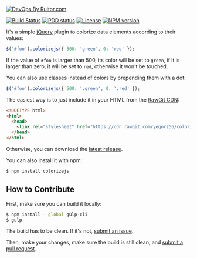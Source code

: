 [![DevOps By Rultor.com](http://www.rultor.com/b/yegor256/colorizejs)](http://www.rultor.com/p/yegor256/colorizejs)

[![Build Status](https://travis-ci.org/yegor256/colorizejs.svg)](https://travis-ci.org/yegor256/colorizejs)
[![PDD status](http://www.0pdd.com/svg?name=yegor256/colorizejs)](http://www.0pdd.com/p?name=yegor256/colorizejs)
[![License](https://img.shields.io/badge/license-MIT-green.svg)](https://github.com/yegor256/colorizejs/blob/master/LICENSE.txt)
[![NPM version](https://badge.fury.io/js/colorizejs.svg)](http://badge.fury.io/js/colorizejs)

It's a simple [jQuery](https://jquery.com/) plugin
to colorize data elements according to their values:

```javascript
$('#foo').colorizejs({ 500: 'green', 0: 'red' });
```

If the value of `#foo` is larger than 500, its color will be set to `green`,
if it is larger than zero, it will be set to `red`,
otherwise it won't be touched.

You can also use classes instead of colors by prepending them with a dot:

```javascript
$('#foo').colorizejs({ 500: '.green', 0: '.red' });
```

The easiest way is to just include it in your HTML from the
[RawGit CDN](https://rawgit.com/):

```html
<!DOCTYPE html>
<html>
  <head>
    <link rel="stylesheet" href="https://cdn.rawgit.com/yegor256/colorizejs/gh-pages/colorizejs.min.js"/>
  </head>
</html>
```

Otherwise, you can download the
[latest release](https://github.com/yegor256/colorizejs/releases).

You can also install it with npm:

```bash
$ npm install colorizejs
```

## How to Contribute

First, make sure you can build it locally:

```bash
$ npm install --global gulp-cli
$ gulp
```

The build has to be clean. If it's not, [submit an issue](https://github.com/yegor256/colorizejs/issues).

Then, make your changes, make sure the build is still clean,
and [submit a pull request](https://www.yegor256.com/2014/04/15/github-guidelines.html).
